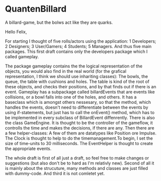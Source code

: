 # QuantenBillard
A billard-game, but the bolws act like they are quarks.



Hello Felix,

For starting I thought of five rolls/actors using the application:
1 Developers; 2 Designers; 3 User/Gamers; 4 Students; 5 Managers.
And thus five main packages.
This first draft contains only the developers package which I called gameplay.

The package gameplay contains the the logical representation of the objects, you would also find in the real world
(for the grafical representation, I think we should use inhariting classes): 
The bowls, the queue, the table with cushions and holes. The table is kind of the root of these objects, and checks their 
positions, and by that finds out if there is an event. Gameplay has a subpackage called billardEvents that are events like 
collisions, or a bowl falls into one of the holes, and others. It has a baseclass which is amongst others nessesary, so that
the method, which handles the events, doesn't need to differentiate between the events by using if-statements, but just has 
to call the onEvent() method, which has to be implemented in every subclass of BillardEvent diffenrently. 
There is also the class GameEngine. It is thought to be the controller of the gameflow, it controlls the time and makes the 
decisions, if there are any. 
Then there are a few helper-classes: A few of them are datatypes like Position ore Impulse. The Clock is thought to help to 
do the timemanagement.To begin, I set the size of time-units to 30 milliseconds. The EventHelper is thought to create the 
appropriate events.

The whole draft is first of all just a draft, so feel free to make changes or suggestions (but also don't be to hard as I'm 
relativly new). Second of all it is mainly about the strucuture, many methods and classes are just filled with dummy-code. 
And third it is not comletet yet.   
